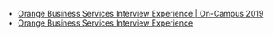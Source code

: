  - [Orange Business Services Interview Experience | On-Campus 2019](https://www.geeksforgeeks.org/orange-business-services-interview-experience-on-campus-2019/)
- [Orange Business Services Interview Experience](https://www.geeksforgeeks.org/orange-business-services-interview-experience/)